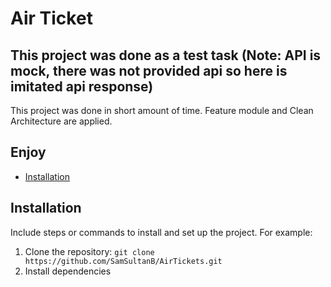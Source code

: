 # Air Ticket 

## This project was done as a test task (Note: API is mock, there was not provided api so here is imitated api response)

This project was done in short amount of time. Feature module and Clean Architecture are applied. 

## Enjoy

- [Installation](#installation)

## Installation

Include steps or commands to install and set up the project. For example:
1. Clone the repository: `git clone https://github.com/SamSultanB/AirTickets.git`
2. Install dependencies
